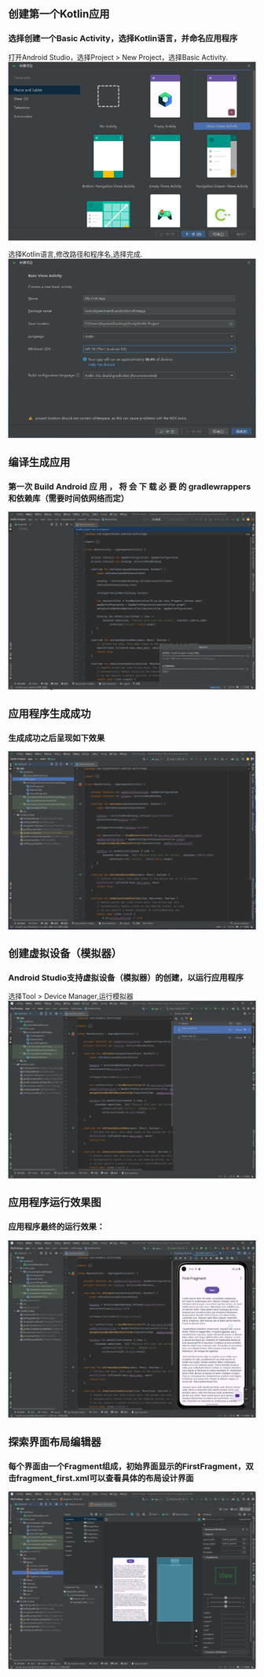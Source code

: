 ## 创建第一个Kotlin应用
### 选择创建一个Basic Activity，选择Kotlin语言，并命名应用程序
打开Android Studio，选择Project > New Project，选择Basic Activity.
![image](https://github.com/FIVEseconds59/Software-Project-Practice/blob/main/%E5%AE%9E%E9%AA%8C%E4%BA%8C_1/%E5%9B%BE%E7%89%87/1.png)

选择Kotlin语言,修改路径和程序名,选择完成.
![image](https://github.com/FIVEseconds59/Software-Project-Practice/blob/main/%E5%AE%9E%E9%AA%8C%E4%BA%8C_1/%E5%9B%BE%E7%89%87/2.png)

## 编译生成应用
### 第一次 Build Android 应 用 ， 将 会 下 载 必 要 的 gradlewrappers和依赖库（需要时间依网络而定）
![image](https://github.com/FIVEseconds59/Software-Project-Practice/blob/main/%E5%AE%9E%E9%AA%8C%E4%BA%8C_1/%E5%9B%BE%E7%89%87/3.png)

## 应用程序生成成功
### 生成成功之后呈现如下效果
![image](https://github.com/FIVEseconds59/Software-Project-Practice/blob/main/%E5%AE%9E%E9%AA%8C%E4%BA%8C_1/%E5%9B%BE%E7%89%87/4.png)

## 创建虚拟设备（模拟器）
### Android Studio支持虚拟设备（模拟器）的创建，以运行应用程序
选择Tool > Device Manager,运行模拟器
![image](https://github.com/FIVEseconds59/Software-Project-Practice/blob/main/%E5%AE%9E%E9%AA%8C%E4%BA%8C_1/%E5%9B%BE%E7%89%87/5.png)

## 应用程序运行效果图
### 应用程序最终的运行效果：
![image](https://github.com/FIVEseconds59/Software-Project-Practice/blob/main/%E5%AE%9E%E9%AA%8C%E4%BA%8C_1/%E5%9B%BE%E7%89%87/6.png)

## 探索界面布局编辑器
### 每个界面由一个Fragment组成，初始界面显示的FirstFragment，双击fragment_first.xml可以查看具体的布局设计界面
![image](https://github.com/FIVEseconds59/Software-Project-Practice/blob/main/%E5%AE%9E%E9%AA%8C%E4%BA%8C_1/%E5%9B%BE%E7%89%87/7.png)
